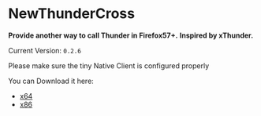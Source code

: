 # NewThunderCross

__Provide another way to call Thunder in Firefox57+.__
__Inspired by xThunder.__

Current Version: `0.2.6`

Please make sure the tiny Native Client is configured properly

You can Download it here:
* [x64](https://github.com/yhnmj6666/NewThunderCross/releases/download/v0.2.6/ThunderCross_x64.exe)
* [x86](https://github.com/yhnmj6666/NewThunderCross/releases/download/v0.2.6/ThunderCross_x86.exe)